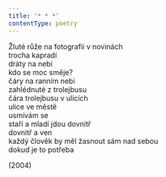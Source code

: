```yaml
---
title: '* * *'
contentType: poetry
---
```


<section>

Žluté růže na fotografii v novinách  
trocha kapradí  
dráty na nebi  
kdo se moc směje?  
čáry na ranním nebi  
zahlédnuté z trolejbusu  
čára trolejbusu v ulicích  
ulice ve městě  
usmívám se  
staří a mladí jdou dovnitř  
dovnitř a ven  
každý člověk by měl žasnout sám nad sebou  
dokud je to potřeba

</section>

<section>

(2004)

</section>
